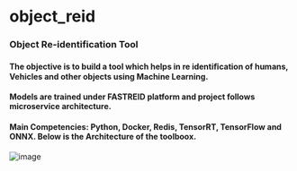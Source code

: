 # object_reid
### Object Re-identification Tool
#### The objective is to build a tool which helps in re identiﬁcation of humans, Vehicles and other objects using Machine Learning. 
#### Models are trained under FASTREID platform and project follows microservice architecture. 
#### Main Competencies: Python, Docker, Redis, TensorRT, TensorFlow and ONNX. Below is the Architecture of the toolboox.

   ![image](https://user-images.githubusercontent.com/66278123/133458876-eff58b8b-860e-4fcb-969d-6c9cc586f39c.png)


